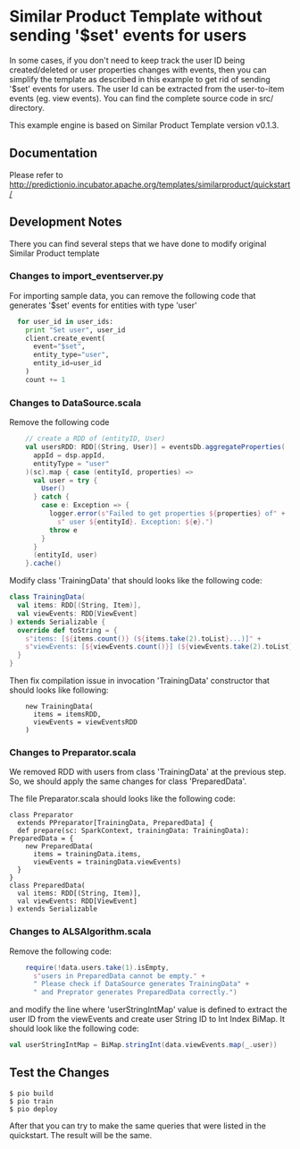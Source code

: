 # Similar Product Template without sending '$set' events for users

In some cases, if you don't need to keep track the user ID being created/deleted or user properties changes with events, then you can simplify the template as described in this example to get rid of sending '$set' events for users. The user Id can be extracted from the user-to-item events (eg. view events). You can find the complete source code in src/ directory.

This example engine is based on Similar Product Template version v0.1.3.

## Documentation

Please refer to http://predictionio.incubator.apache.org/templates/similarproduct/quickstart/

## Development Notes

There you can find several steps that we have done to modify original Similar Product template

### Changes to import_eventserver.py

For importing sample data, you can remove the following code that generates '$set' events for entities with type 'user'

```python
  for user_id in user_ids:
    print "Set user", user_id
    client.create_event(
      event="$set",
      entity_type="user",
      entity_id=user_id
    )
    count += 1
```

### Changes to DataSource.scala

Remove the following code

```scala
    // create a RDD of (entityID, User)
    val usersRDD: RDD[(String, User)] = eventsDb.aggregateProperties(
      appId = dsp.appId,
      entityType = "user"
    )(sc).map { case (entityId, properties) =>
      val user = try {
        User()
      } catch {
        case e: Exception => {
          logger.error(s"Failed to get properties ${properties} of" +
            s" user ${entityId}. Exception: ${e}.")
          throw e
        }
      }
      (entityId, user)
    }.cache()
```

Modify class 'TrainingData' that should looks like the following code:

```scala
class TrainingData(
  val items: RDD[(String, Item)],
  val viewEvents: RDD[ViewEvent]
) extends Serializable {
  override def toString = {
    s"items: [${items.count()} (${items.take(2).toList}...)]" +
    s"viewEvents: [${viewEvents.count()}] (${viewEvents.take(2).toList}...)"
  }
}
```

Then fix compilation issue in invocation 'TrainingData' constructor that should looks like following:

```
    new TrainingData(
      items = itemsRDD,
      viewEvents = viewEventsRDD
    )
```

### Changes to Preparator.scala

We removed RDD with users from class 'TrainingData' at the previous step.
So, we should apply the same changes for class 'PreparedData'.

The file Preparator.scala should looks like the following code:

```
class Preparator
  extends PPreparator[TrainingData, PreparedData] {
  def prepare(sc: SparkContext, trainingData: TrainingData): PreparedData = {
    new PreparedData(
      items = trainingData.items,
      viewEvents = trainingData.viewEvents)
  }
}
class PreparedData(
  val items: RDD[(String, Item)],
  val viewEvents: RDD[ViewEvent]
) extends Serializable
```

### Changes to ALSAlgorithm.scala

Remove the following code:

```scala
    require(!data.users.take(1).isEmpty,
      s"users in PreparedData cannot be empty." +
      " Please check if DataSource generates TrainingData" +
      " and Preprator generates PreparedData correctly.")
```

and modify the line where 'userStringIntMap' value is defined to extract the user ID from the viewEvents and create user String ID to Int Index BiMap. It should look like the following code:

```scala
val userStringIntMap = BiMap.stringInt(data.viewEvents.map(_.user))
```

## Test the Changes

```
$ pio build
$ pio train
$ pio deploy
```

After that you can try to make the same queries that were listed in the quickstart.
The result will be the same.
